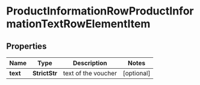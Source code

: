 # ProductInformationRowProductInformationTextRowElementItem


## Properties

| Name | Type | Description | Notes |
|------------ | ------------- | ------------- | -------------|
**text** | **StrictStr** | text of the voucher |[optional]|